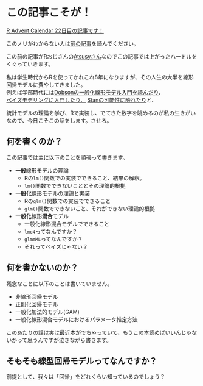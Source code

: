 # この記事こそが！
[R Advent Calendar 22日目の記事です！](https://qiita.com/advent-calendar/2019/rlang)

このノリがわからない人は[前の記事](http://socinuit.hatenablog.com/entry/2019/12/06/015140)を読んでください。


この前の記事がRおじさんの[Atsusyさん]()なのでこの記事では上がったハードルをくぐっていきます。

私は学生時代からRを使ってかれこれ8年になりますが、その人生の大半を線形回帰モデルに費やしてきました。  
例えば学部時代には[Dobsonの一般化線形モデル入門を読んだり](https://www.amazon.co.jp/%E4%B8%80%E8%88%AC%E5%8C%96%E7%B7%9A%E5%BD%A2%E3%83%A2%E3%83%87%E3%83%AB%E5%85%A5%E9%96%80-%E5%8E%9F%E8%91%97%E7%AC%AC2%E7%89%88-Annette-J-Dobson/dp/4320018672)、  
[ベイズモデリングに入門したり、](https://www.amazon.co.jp/%E3%83%87%E3%83%BC%E3%82%BF%E8%A7%A3%E6%9E%90%E3%81%AE%E3%81%9F%E3%82%81%E3%81%AE%E7%B5%B1%E8%A8%88%E3%83%A2%E3%83%87%E3%83%AA%E3%83%B3%E3%82%B0%E5%85%A5%E9%96%80%E2%80%95%E2%80%95%E4%B8%80%E8%88%AC%E5%8C%96%E7%B7%9A%E5%BD%A2%E3%83%A2%E3%83%87%E3%83%AB%E3%83%BB%E9%9A%8E%E5%B1%A4%E3%83%99%E3%82%A4%E3%82%BA%E3%83%A2%E3%83%87%E3%83%AB%E3%83%BBMCMC-%E7%A2%BA%E7%8E%87%E3%81%A8%E6%83%85%E5%A0%B1%E3%81%AE%E7%A7%91%E5%AD%A6-%E4%B9%85%E4%BF%9D-%E6%8B%93%E5%BC%A5/dp/400006973X/ref=pd_sbs_14_t_0/355-2174394-1191407?_encoding=UTF8&pd_rd_i=400006973X&pd_rd_r=73210e4f-b642-477d-aced-4a68b8fd3900&pd_rd_w=MDflv&pd_rd_wg=a5r5m&pf_rd_p=ca22fd73-0f1e-4b39-9917-c84a20b3f3a8&pf_rd_r=PTMBZ2YP0Z2NWWCHNDS6&psc=1&refRID=PTMBZ2YP0Z2NWWCHNDS6)
[Stanの可能性に触れたり](https://www.amazon.co.jp/dp/4320112423/ref=cm_sw_r_tw_dp_U_x_8bZ6DbFSRGNR5 )と、  

統計モデルの理論を学び、Rで実装し、でてきた数字を眺めるのが私の生きがいなので、今日こそこの話をします。させろ。

## 何を書くのか？
この記事では主に以下のことを頑張って書きます。
- **一般**線形モデルの理論
  - Rの`lm()`関数での実装でできること、結果の解釈。
  - `lm()`関数でできないこととその理論的根拠
- **一般化**線形モデルの理論と実装
  - Rの`glm()`関数での実装でできること
  - `glm()`関数でできないこと、それができない理論的根拠
- **一般化**線形**混合**モデル
  - 一般化線形混合モデルでできること
  - `lme4`ってなんですか？
  - `glmmML`ってなんですか？
  - それってベイズじゃない？

## 何を書かないのか？
残念なことに以下のことは書いていません。
- 非線形回帰モデル
- 正則化回帰モデル
- 一般化加法的モデル(GAM)
- 一般化線形混合モデルにおけるパラメータ推定方法


<!-- more -->

このあたりの話は実は[最近本がでちゃっていて](https://www.amazon.co.jp/%E7%B5%B1%E8%A8%88%E3%83%A2%E3%83%87%E3%83%AB%E3%81%A8%E6%8E%A8%E6%B8%AC-%E3%83%87%E3%83%BC%E3%82%BF%E3%82%B5%E3%82%A4%E3%82%A8%E3%83%B3%E3%82%B9%E5%85%A5%E9%96%80%E3%82%B7%E3%83%AA%E3%83%BC%E3%82%BA-%E6%9D%BE%E4%BA%95-%E7%A7%80%E4%BF%8A/dp/4065178029)、もうこの本読めばいいんじゃないかって思うんですが泣きながら書きます。

## そもそも線型回帰モデルってなんですか？
前提として、我々は「回帰」をどれくらい知っているのでしょう？



